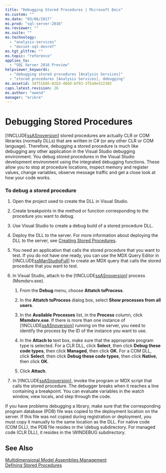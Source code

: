 ```yaml
---
title: "Debugging Stored Procedures | Microsoft Docs"
ms.custom: ""
ms.date: "03/06/2017"
ms.prod: "sql-server-2016"
ms.reviewer: ""
ms.suite: ""
ms.technology: 
  - "analysis-services"
  - "docset-sql-devref"
ms.tgt_pltfrm: ""
ms.topic: "reference"
applies_to: 
  - "SQL Server 2016 Preview"
helpviewer_keywords: 
  - "debugging stored procedures [Analysis Services]"
  - "stored procedures [Analysis Services], debugging"
ms.assetid: 34f51b85-02b3-40dd-bf93-375a9e522385
caps.latest.revision: 26
ms.author: "owend"
manager: "erikre"
---
```

# Debugging Stored Procedures
  [!INCLUDE[ssASnoversion](../../analysis-services/includes/ssasnoversion-md.md)] stored procedures are actually CLR or COM libraries (normally DLLs) that are written in C# (or any other CLR or COM language). Therefore, debugging a stored procedure is much like debugging any other application in the Visual Studio debugging environment. You debug stored procedures in the Visual Studio development environment using the integrated debugging functions. These allow you to stop at procedure locations, inspect memory and register values, change variables, observe message traffic and get a close look at how your code works.  
  
### To debug a stored procedure  
  
1.  Open the project used to create the DLL in Visual Studio.  
  
2.  Create breakpoints in the method or function corresponding to the procedure you want to debug.  
  
3.  Use Visual Studio to create a debug build of a stored procedure DLL.  
  
4.  Deploy the DLL to the server. For more information about deploying the DLL to the server, see [Creating Stored Procedures](../../analysis-services/multidimensional-models-extending-olap-stored-procedures/creating-stored-procedures.md).  
  
5.  You need an application that calls the stored procedure that you want to test. If you do not have one ready, you can use the MDX Query Editor in [!INCLUDE[ssManStudioFull](../../advanced-analytics/r-services/includes/ssmanstudiofull-md.md)] to create an MDX query that calls the stored procedure that you want to test.  
  
6.  In Visual Studio, attach to the [!INCLUDE[ssASnoversion](../../analysis-services/includes/ssasnoversion-md.md)] process (Msmdsrv.exe).  
  
    1.  From the **Debug** menu, choose **Attatch toProcess**.  
  
    2.  In the **Attatch toProcess** dialog box, select **Show processes from all users**.  
  
    3.  In the **Available Processes** list, in the **Process** column, click **Msmdsrv.exe**. If there is more than one instance of [!INCLUDE[ssASnoversion](../../analysis-services/includes/ssasnoversion-md.md)] running on the server, you need to identify the process by the ID of the instance you want to use.  
  
    4.  In the **Attach to** text box, make sure that the appropriate program type is selected. For a CLR DLL, click **Select**, then click **Debug these code types**, then click **Managed**, then click **OK**. For a COM DLL, click **Select**, then click **Debug these code types**, then click **Native**, then click **OK**.  
  
    5.  Click **Attach**.  
  
7.  In [!INCLUDE[ssASnoversion](../../analysis-services/includes/ssasnoversion-md.md)], invoke the program or MDX script that calls the stored procedure. The debugger breaks when it reaches a line containing a breakpoint. You can evaluate variables in the watch window, view locals, and step through the code.  
  
 If you have problems debugging a library, make sure that the corresponding program database (PDB) file was copied to the deployment location on the server. If this file was not copied during registration or deployment, you must copy it manually to the same location as the DLL. For native code (COM DLL), the PDB file resides in the \debug subdirectory. For managed code (CLR DLL), it resides in the \WINDEBUG subdirectory.  
  
## See Also  
 [Multidimensional Model Assemblies Management](../../analysis-services/multidimensional-models/multidimensional-model-assemblies-management.md)   
 [Defining Stored Procedures](../../analysis-services/multidimensional-models-extending-olap-stored-procedures/defining-stored-procedures.md)  
  
  